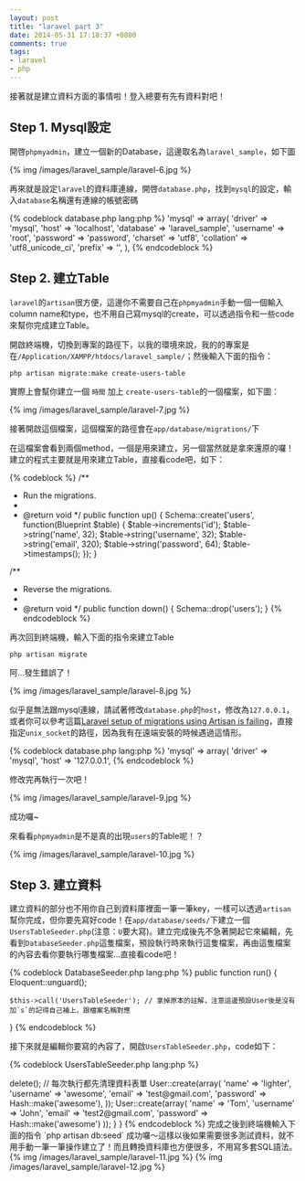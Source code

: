 ```yaml
---
layout: post
title: "laravel part 3"
date: 2014-05-31 17:18:37 +0800
comments: true
tags: 
- laravel
- php
---
```


接著就是建立資料方面的事情啦！登入總要有先有資料對吧！

## Step 1. Mysql設定

開啓`phpmyadmin`，建立一個新的Database，這邊取名為`laravel_sample`，如下圖

{% img /images/laravel_sample/laravel-6.jpg %}

再來就是設定`laravel`的資料庫連線，開啓`database.php`，找到`mysql`的設定，輸入`database`名稱還有連線的帳號密碼

{% codeblock database.php lang:php %}
'mysql' => array(
	'driver'    => 'mysql',
	'host'      => 'localhost',
	'database'  => 'laravel_sample',
	'username'  => 'root',
	'password'  => 'password',
	'charset'   => 'utf8',
	'collation' => 'utf8_unicode_ci',
	'prefix'    => '',
),
{% endcodeblock %}

## Step 2. 建立Table

`laravel`的`artisan`很方便，這邊你不需要自己在`phpmyadmin`手動一個一個輸入column name和type，也不用自己寫mysql的create，可以透過指令和一些code來幫你完成建立Table。

開啟終端機，切換到專案的路徑下，以我的環境來說，我的的專案是在`/Application/XAMPP/htdocs/laravel_sample/`；然後輸入下面的指令：

`php artisan migrate:make create-users-table`

實際上會幫你建立一個 `時間` 加上 `create-users-table`的一個檔案，如下圖：

{% img /images/laravel_sample/laravel-7.jpg %}

接著開啟這個檔案，這個檔案的路徑會在`app/database/migrations/`下

在這檔案會看到兩個method，一個是用來建立，另一個當然就是拿來還原的囉！建立的程式主要就是用來建立Table，直接看code吧，如下：

{% codeblock %}
/**
 * Run the migrations.
 *
 * @return void
 */
public function up()
{
	Schema::create('users', function(Blueprint $table)
	{
		$table->increments('id');
		$table->string('name', 32);
		$table->string('username', 32);
		$table->string('email', 320);
		$table->string('password', 64);
		$table->timestamps();
	});
}

/**
 * Reverse the migrations.
 *
 * @return void
 */
public function down()
{
	Schema::drop('users');
}
{% endcodeblock %}

再次回到終端機，輸入下面的指令來建立Table

`php artisan migrate`

阿...發生錯誤了！

{% img /images/laravel_sample/laravel-8.jpg %}

似乎是無法跟mysql連線，請試著修改`database.php`的`host`，修改為`127.0.0.1`，或者你可以參考這篇[Laravel setup of migrations using Artisan is failing](http://stackoverflow.com/questions/14219692/laravel-setup-of-migrations-using-artisan-is-failing)，直接指定`unix_socket`的路徑，因為我有在遠端安裝的時候遇過這情形。

{% codeblock database.php lang:php %}
'mysql' => array(
	'driver'    => 'mysql',
	'host'      => '127.0.0.1',
{% endcodeblock %}

修改完再執行一次吧！

{% img /images/laravel_sample/laravel-9.jpg %}

成功囉~

來看看`phpmyadmin`是不是真的出現`users`的Table呢！？

{% img /images/laravel_sample/laravel-10.jpg %}

## Step 3. 建立資料

建立資料的部分也不用你自己到資料庫裡面一筆一筆key，一樣可以透過`artisan`幫你完成，但你要先寫好code！在`app/database/seeds/`下建立一個`UsersTableSeeder.php`(注意：`U`要大寫)。建立完成後先不急著開起它來編輯，先看到`DatabaseSeeder.php`這隻檔案，預設執行時來執行這隻檔案，再由這隻檔案的內容去看你要執行哪隻檔案...直接看code吧！

{% codeblock  DatabaseSeeder.php lang:php %}
public function run()
{
	Eloquent::unguard();

	$this->call('UsersTableSeeder'); // 拿掉原本的註解，注意這邊預設User後是沒有加`s`的記得自己補上，跟檔案名稱對應
}
{% endcodeblock %}

接下來就是編輯你要寫的內容了，開啟`UsersTableSeeder.php`，code如下：

{% codeblock UsersTableSeeder.php lang:php %}
<?php

class UsersTableSeeder extends Seeder
{

    public function run()
    {
        DB::table('users')->delete(); // 每次執行都先清理資料表單
        User::create(array(
            'name' => 'lighter',
            'username' => 'awesome',
            'email' => 'test@gmail.com',
            'password' => Hash::make('awesome'),
        ));

        User::create(array(
            'name' => 'Tom',
            'username' => 'John',
            'email' => 'test2@gmail.com',
            'password' => Hash::make('awesome')
        ));
    }

}
{% endcodeblock %}

完成之後到終端機輸入下面的指令

`php artisan db:seed`

成功囉～這樣以後如果需要很多測試資料，就不用手動一筆一筆操作建立了！而且轉換資料庫也方便很多，不用寫多套SQL語法。

{% img /images/laravel_sample/laravel-11.jpg %}

{% img /images/laravel_sample/laravel-12.jpg %}
